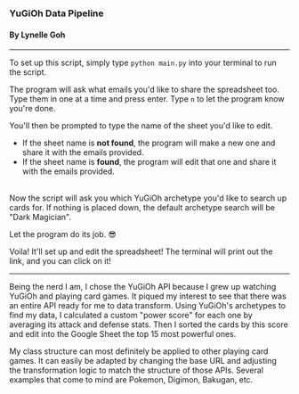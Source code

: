 ### YuGiOh Data Pipeline

#### By Lynelle Goh

---

To set up this script, simply type `python main.py` into your terminal to run the script. <br>

The program will ask what emails you'd like to share the spreadsheet too. Type them in one at a time and press enter. Type `n` to let the program know you're done.<br>

You'll then be prompted to type the name of the sheet you'd like to edit.<br>

- If the sheet name is **not found**, the program will make a new one and share it with the emails provided.
- If the sheet name is **found**, the program will edit that one and share it with the emails provided. <br><br>

Now the script will ask you which YuGiOh archetype you'd like to search up cards for. If nothing is placed down, the default archetype search will be "Dark Magician".<br>

Let the program do its job. 😎<br>

Voila! It'll set up and edit the spreadsheet! The terminal will print out the link, and you can click on it!

---

Being the nerd I am, I chose the YuGiOh API because I grew up watching YuGiOh and playing card games. It piqued my interest to see that there was an entire API ready for me to data transform. Using YuGiOh's archetypes to find my data, I calculated a custom "power score" for each one by averaging its attack and defense stats. Then I sorted the cards by this score and edit into the Google Sheet the top 15 most powerful ones.

My class structure can most definitely be applied to other playing card games. It can easily be adapted by changing the base URL and adjusting the transformation logic to match the structure of those APIs. Several examples that come to mind are Pokemon, Digimon, Bakugan, etc.

<!-- - README with setup instructions (including any API keys if used)
- Brief explanation (1–3 paragraphs) of:
  - Why you chose your API
  - What transformation you performed
  - How your class structure could be extended to other APIs -->
